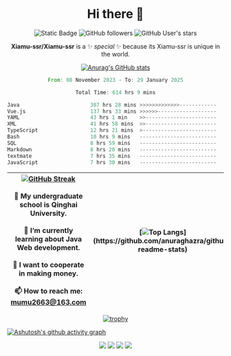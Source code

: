 
<!--

Here are some ideas to get you started:

- 🔭 I’m currently working on ...
- 🌱 I’m currently learning ...
- 👯 I’m looking to collaborate on ...
- 🤔 I’m looking for help with ...
- 💬 Ask me about ...
- 📫 How to reach me: ...
- 😄 Pronouns: ...
- ⚡ Fun fact: ...
-->

<div align=center>
  <div>
    
  # Hi there 👋
  ![Static Badge](https://img.shields.io/badge/build-pass-green)
  ![GitHub followers](https://img.shields.io/github/followers/Xiamu-ssr)
  ![GitHub User's stars](https://img.shields.io/github/stars/Xiamu-ssr)

  **Xiamu-ssr/Xiamu-ssr** is a ✨ _special_ ✨ because its Xiamu-ssr is unique in the world.
  </div>
</div>

<div align="center">

  [![Anurag's GitHub stats](https://github-readme-stats.vercel.app/api?username=Xiamu-ssr&count_private=true&show_icons=true&theme=ambient_gradient)](https://github.com/anuraghazra/github-readme-stats)

  <!--START_SECTION:waka-->

```rust
From: 08 November 2023 - To: 29 January 2025

Total Time: 614 hrs 9 mins

Java                       307 hrs 28 mins >>>>>>>>>>>>>------------   50.03 %
Vue.js                     137 hrs 33 mins >>>>>>-------------------   22.38 %
YAML                       43 hrs 1 min    >>-----------------------   07.00 %
XML                        41 hrs 58 mins  >>-----------------------   06.83 %
TypeScript                 12 hrs 21 mins  >------------------------   02.01 %
Bash                       10 hrs 9 mins   -------------------------   01.65 %
SQL                        8 hrs 59 mins   -------------------------   01.46 %
Markdown                   8 hrs 20 mins   -------------------------   01.36 %
textmate                   7 hrs 35 mins   -------------------------   01.23 %
JavaScript                 7 hrs 30 mins   -------------------------   01.22 %
```

<!--END_SECTION:waka-->

</div>


<div align="center">

| [![GitHub Streak](https://streak-stats.demolab.com?user=Xiamu-ssr&theme=blood)](https://git.io/streak-stats) <br/><br/> 🔭 My undergraduate school is Qinghai University. <br/><br/> 🌱 I’m currently learning about Java Web development. <br/><br> 👯 I want to cooperate in making money. <br/><br/> 📫 How to reach me: mumu2663@163.com | [![Top Langs](https://github-readme-stats.vercel.app/api/top-langs/?username=Xiamu-ssr&layout=donut&langs_count=16&text_color=000&icon_color=fff&theme=graywhite")](https://github.com/anuraghazra/github-readme-stats) |
| ----- | --- |
  
</div>

<!--

[![Readme Card](https://github-readme-stats.vercel.app/api/pin/?username=Xiamu-ssr&repo=OMP-DFSG&theme=graywhite)](https://github.com/anuraghazra/github-readme-stats)

-->

<div align="center">

[![trophy](https://github-profile-trophy.vercel.app/?username=Xiamu-ssr&row=1&theme=onedark)](https://github.com/ryo-ma/github-profile-trophy)
  
</div>

[![Ashutosh's github activity graph](https://github-readme-activity-graph.vercel.app/graph?username=Xiamu-ssr&theme=react)](https://github.com/ashutosh00710/github-readme-activity-graph)

<div align="center">

[![](https://stats.justsong.cn/api/leetcode/?username=xiamusss&cn=true&theme=vue&lang=zh-CN)](https://leetcode.cn/u/xiamusss/)
[![](https://stats.justsong.cn/api/zhihu?username=1138882663&theme=vue&lang=zh-CN)](https://www.zhihu.com/people/1138882663)
[![](https://stats.justsong.cn/api/bilibili/?id=1398826277&theme=vue&lang=zh-CN)](https://space.bilibili.com/1398826277)
[![](https://stats.justsong.cn/api/csdn?id=m0_51390969&theme=vue&lang=zh-CN)](https://blog.csdn.net/m0_51390969)
  
</div>





